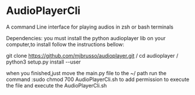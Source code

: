# AudioPlayerCli
A command Line interface for playing audios in zsh or bash terminals

Dependencies: you must install the python audioplayer lib on your computer,to install follow the instructions bellow:

git clone https://github.com/mjbrusso/audioplayer.git /
cd audioplayer /
python3 setup.py install --user

when you finished,just move the main.py file to the ~/ path 
run the command :sudo chmod 700 AudioPlayerCli.sh to add permission to execute the file
and execute the AudioPlayerCli.sh
